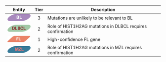 |Entity|Tier|Description              |
|:----:|:----:|------------------------------|
|![BL](images/icons/BL_tier3.png) | 3 | Mutations are unlikely to be relevant to BL|
|![DLBCL](images/icons/DLBCL_tier2.png) | 2 | Role of HIST1H2AG mutations in DLBCL requires confirmation|
|![FL](images/icons/FL_tier1.png) | 1 | High-confidence FL gene|
|![MZL](images/icons/MZL_tier2.png) | 2 | Role of HIST1H2AG mutations in MZL requires confirmation|
